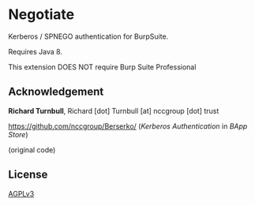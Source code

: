 # Negotiate

Kerberos / SPNEGO authentication for BurpSuite.

Requires Java 8.

This extension DOES NOT require Burp Suite Professional

## Acknowledgement

**Richard Turnbull**, Richard [dot] Turnbull [at] nccgroup [dot] trust

https://github.com/nccgroup/Berserko/ (*Kerberos Authentication* in *BApp Store*)

(original code)

## License

[AGPLv3](LICENSE)
